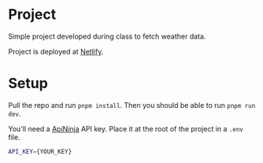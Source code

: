 # Project

Simple project developed during class to fetch weather data.

Project is deployed at [Netlify](https://euphonious-wisp-c18f9a.netlify.app/).

# Setup

Pull the repo and run `pnpm install`. Then you should be able to run `pnpm run dev`. 

You'll need a [ApiNinja](https://api-ninjas.com) API key. Place it at the root of the project in a `.env` file.

```bash
API_KEY={YOUR_KEY}
```
